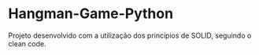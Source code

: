 # Hangman-Game-Python

Projeto desenvolvido com a utilização dos princípios de SOLID, seguindo o clean code.